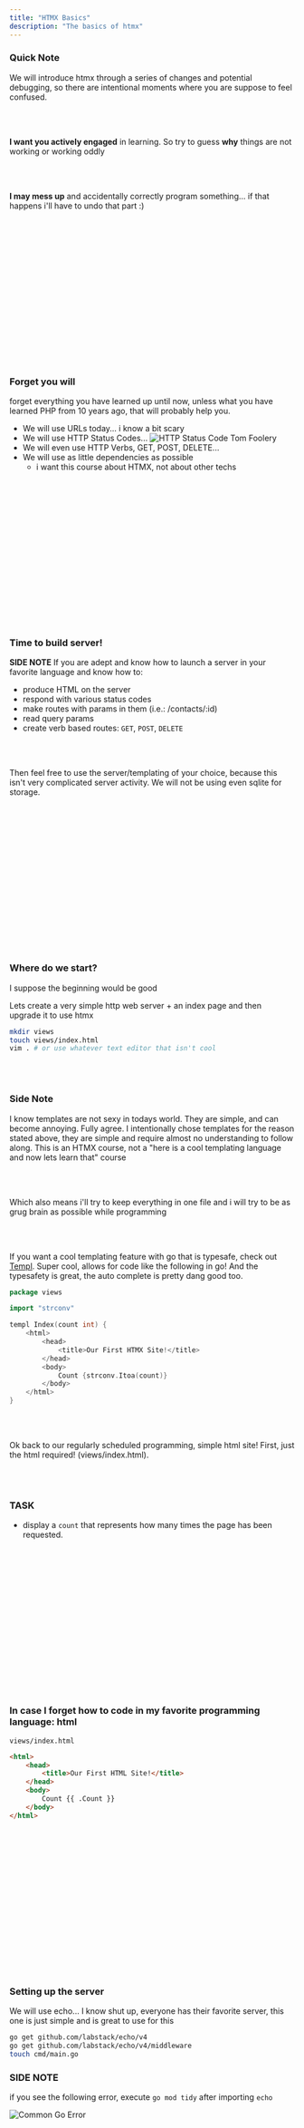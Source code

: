 ```yaml
---
title: "HTMX Basics"
description: "The basics of htmx"
---
```


### Quick Note
We will introduce htmx through a series of changes and potential debugging, so
there are intentional moments where you are suppose to feel confused.

<br/>
<br/>

**I want you actively engaged** in learning.  So try to guess **why** things
are not working or working oddly

<br/>
<br/>

**I may mess up** and accidentally correctly program something... if that
happens i'll have to undo that part :)

<br/>
<br/>
<br/>
<br/>
<br/>
<br/>
<br/>
<br/>
<br/>
<br/>
<br/>
<br/>
<br/>
<br/>
<br/>


### Forget you will
forget everything you have learned up until now, unless what you have learned
PHP from 10 years ago, that will probably help you.

* We will use URLs today... i know a bit scary
* We will use HTTP Status Codes...
![HTTP Status Code Tom Foolery](./images/200.jpg)
* We will even use HTTP Verbs, GET, POST, DELETE...
* We will use as little dependencies as possible
  - i want this course about HTMX, not about other techs

<br/>
<br/>
<br/>
<br/>
<br/>
<br/>
<br/>
<br/>
<br/>
<br/>
<br/>
<br/>
<br/>
<br/>
<br/>

### Time to build server!
**SIDE NOTE** If you are adept and know how to launch a server in your favorite language and know how to:
* produce HTML on the server
* respond with various status codes
* make routes with params in them (i.e.: /contacts/:id)
* read query params
* create verb based routes: `GET`, `POST`, `DELETE`

<br/>
<br/>

Then feel free to use the server/templating of your choice, because this isn't
very complicated server activity.  We will not be using even sqlite for storage.

<br/>
<br/>
<br/>
<br/>
<br/>
<br/>
<br/>
<br/>
<br/>
<br/>
<br/>
<br/>
<br/>
<br/>
<br/>


### Where do we start?
I suppose the beginning would be good

Lets create a very simple http web server + an index page and then upgrade it
to use htmx

```bash
mkdir views
touch views/index.html
vim . # or use whatever text editor that isn't cool
```

<br/>
<br/>

### Side Note
I know templates are not sexy in todays world.  They are simple, and can become
annoying.  Fully agree.  I intentionally chose templates for the reason stated
above, they are simple and require almost no understanding to follow along.
This is an HTMX course, not a "here is a cool templating language and now lets
learn that" course

<br/>
<br/>

Which also means i'll try to keep everything in one file and i will try to be
as grug brain as possible while programming

<br/>
<br/>

If you want a cool templating feature with go that is typesafe, check out
[Templ](https://templ.guide).  Super cool, allows for code like the following
in go!  And the typesafety is great, the auto complete is pretty dang good too.

```go
package views

import "strconv"

templ Index(count int) {
    <html>
        <head>
            <title>Our First HTMX Site!</title>
        </head>
        <body>
            Count {strconv.Itoa(count)}
        </body>
    </html>
}
```

<br/>
<br/>

Ok back to our regularly scheduled programming, simple html site!  First, just
the html required! (views/index.html).

<br/>
<br/>

### TASK
* display a `count` that represents how many times the page has been requested.


<br/>
<br/>
<br/>
<br/>
<br/>
<br/>
<br/>
<br/>
<br/>
<br/>
<br/>
<br/>
<br/>
<br/>
<br/>

### In case I forget how to code in my favorite programming language: html
`views/index.html`

```html
<html>
    <head>
        <title>Our First HTML Site!</title>
    </head>
    <body>
        Count {{ .Count }}
    </body>
</html>
```

<br/>
<br/>
<br/>
<br/>
<br/>
<br/>
<br/>
<br/>
<br/>
<br/>
<br/>
<br/>
<br/>
<br/>
<br/>

### Setting up the server
We will use echo... I know shut up, everyone has their favorite server, this
one is just simple and is great to use for this

```bash
go get github.com/labstack/echo/v4
go get github.com/labstack/echo/v4/middleware
touch cmd/main.go
```

### SIDE NOTE
if you see the following error, execute `go mod tidy` after importing `echo`

![Common Go Error](./images/go-error.png)

<br/>
<br/>
<br/>
<br/>
<br/>
<br/>
<br/>
<br/>
<br/>
<br/>
<br/>
<br/>
<br/>
<br/>
<br/>

### In case I forget

```go
package main

import (
	"html/template"
	"io"

	"github.com/labstack/echo/v4"
	"github.com/labstack/echo/v4/middleware"
)

type Template struct {
    tmpl *template.Template
}

func newTemplate() *Template {
    return &Template{
        tmpl: template.Must(template.ParseGlob("views/*.html")),
    }
}

func (t *Template) Render(w io.Writer, name string, data interface{}, c echo.Context) error {
    return t.tmpl.ExecuteTemplate(w, name, data)
}

type Count struct {
    Count int
}

func main() {

    e := echo.New()

    count := Count{Count: 0}

    e.Renderer = newTemplate()
    e.Use(middleware.Logger())

    e.GET("/", func(c echo.Context) error {
        count.Count++
        return c.Render(200, "index.html", count)
    });

    e.Logger.Fatal(e.Start(":42069"))
}
```

<br/>
<br/>
<br/>
<br/>
<br/>
<br/>
<br/>
<br/>
<br/>
<br/>
<br/>
<br/>
<br/>
<br/>
<br/>

### s/html/htmx
Ok!  Lets get into the ackshual course!

<br/>
<br/>

Lets do the following:
* add an endpoint `POST /count` to that increments the count value and returns the index.html page
* remove the incrementing in the `GET /` route
* add a button to the html

<br/>
<br/>
<br/>
<br/>
<br/>
<br/>
<br/>
<br/>
<br/>
<br/>
<br/>
<br/>
<br/>
<br/>
<br/>

### Code Updates
```go
    e.GET("/", func(c echo.Context) error {
        return c.Render(200, "index.html", count)
    });

    e.POST("/count", func(c echo.Context) error {
        count.Count++
        return c.Render(200, "index.html", count)
    });
```

**views/index.html**
```html
<html>
    <head>
        <title>Our First HTML Site!</title>
        <script src="https://unpkg.com/htmx.org/dist/htmx.min.js"></script>
    </head>
    <body>
        Count {{ .Count }}
        <button hx-post="/count">Moar Count</button>
    </body>
</html>
```

<br/>
<br/>
<br/>
<br/>
<br/>
<br/>
<br/>
<br/>
<br/>
<br/>
<br/>
<br/>
<br/>
<br/>
<br/>

### Nothing happened... why?

<br/>
<br/>
<br/>
<br/>
<br/>
<br/>
<br/>
<br/>
<br/>
<br/>
<br/>
<br/>
<br/>
<br/>
<br/>

### There is ... no htmx... duh?
add to `head`
<script src="https://unpkg.com/htmx.org@1.9.8"></script>

<br/>
<br/>
<br/>
<br/>
<br/>
<br/>
<br/>
<br/>
<br/>
<br/>
<br/>
<br/>
<br/>
<br/>
<br/>

### What in the world has happened?
I don't think i like these results... What is going on?

<br/>
<br/>

I think its time to introduce HTMX in a more structured way... don't you think?

<br/>
<br/>
<br/>
<br/>
<br/>
<br/>
<br/>
<br/>
<br/>
<br/>
<br/>
<br/>
<br/>
<br/>
<br/>

### Principle: HATEOAS
* Hypermedia As The Engine Of Application State
* Does that mean HTML is finally a programming language?
* Does that mean I am an HTML Engineer?

<br/>
<br/>

Its existed for a long time
[HATEOAS Circa 2011](https://steveklabnik.com/writing/some-people-understand-rest-and-http)

<br/>
<br/>
<br/>
<br/>
<br/>
<br/>
<br/>
<br/>
<br/>
<br/>
<br/>
<br/>
<br/>
<br/>
<br/>

### Excalidraw how htmx works
The easiest way to understand htmx is to see it drawn out

<br/>
<br/>
<br/>
<br/>
<br/>
<br/>
<br/>
<br/>
<br/>
<br/>
<br/>
<br/>
<br/>
<br/>
<br/>

### Common Arguments
**Aren't servers suppose to respond with JSON?**
- What if I need a different view?
- Why would my server understand the representation of the client?

<br/>
<br/>

#### 1. Accept Header
You get your cake and you can eat it too.

[Accept Header](https://developer.mozilla.org/en-US/docs/Web/HTTP/Headers/Accept)
![Accept MDN Headers Page](./images/AcceptHeaders.png)

#### 2. An important concept about state
In general, every time you take a state and interpret it you have a chance for
business logic bug

**Current Approach**
1. your server knows the state and produces a "view" into it (json being most popular)
1. that view is transfered across the turtles
1. that view is then decoded by the client (typically JSON.parse)
1. reconcile current state to new state
1. determine what views should be updated

**HTMX Approach**
1. your server knows the state and produces a "view" (html)
1. that view is transfered across the turtles
1. that view is then decoded by the htmx and placed according to the rules set on the originating element
  - this contains a slight lie

<br/>
<br/>

**Isn't producing HTML Slow?**
- No, its quite simple why

<br/>
<br/>

**Seems like HTMX is for backend devs**
- No serious UI/UX engineer would use htmx.... right?

<br/>
<br/>
<br/>
<br/>
<br/>
<br/>
<br/>
<br/>
<br/>
<br/>
<br/>
<br/>
<br/>
<br/>
<br/>

### HTMXify: One more time
Any element can have attributes that trigger htmx interactivity.

```HTML
<div hx-get="/some/resource">
</div>
```

<br/>
<br/>

**What happens**
1. htmx will bind an `onClick` handler on the `div` above
1. when the div is clicked a `GET` request will be made to `/some/resource`
1. when the server responds the contents of `div` will be swapped out and replaced with the servers response

<br/>
<br/>
<br/>
<br/>
<br/>
<br/>
<br/>
<br/>
<br/>
<br/>
<br/>
<br/>
<br/>
<br/>
<br/>

### So what happened and lets fixed it!
* lets debug what happened
* lets fix the issue!

<br/>
<br/>
<br/>
<br/>
<br/>
<br/>
<br/>
<br/>
<br/>
<br/>
<br/>
<br/>
<br/>
<br/>
<br/>

### Do we like this?
Well... its not "efficient" ... lets make it efficient?
* lets first remove all the extra html
* lets reduce it down to just count

<br/>
<br/>
<br/>
<br/>
<br/>
<br/>
<br/>
<br/>
<br/>
<br/>
<br/>
<br/>
<br/>
<br/>
<br/>

